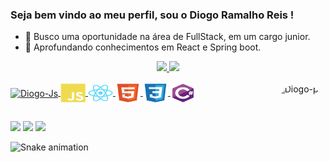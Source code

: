 ### Seja bem vindo ao meu perfil, sou o Diogo Ramalho Reis !

- 🔭 Busco uma oportunidade na área de FullStack, em um cargo junior.
- 📖 Aprofundando conhecimentos em React e Spring boot.

<div align="center">
  <a href="https://github.com/diogaorecode">
  <img height="180em" src="https://github-readme-stats.vercel.app/api?username=diogaorecode&show_icons=true&theme=radical&include_all_commits=true&count_private=true"/>
  <img height="180em" src="https://github-readme-stats.vercel.app/api/top-langs/?username=diogaorecode&layout=compact&langs_count=7&theme=radical"/>
</div>

<div style="display: inline_block"><br>
  <img align="center" alt="Diogo-Js" height="30" width="40" src="https://cdn.jsdelivr.net/gh/devicons/devicon/icons/java/java-original.svg" />
  <img align="center" alt="Diogo-Js" height="30" width="40" src="https://raw.githubusercontent.com/devicons/devicon/master/icons/javascript/javascript-plain.svg">
  <img align="center" alt="Diogo-React" height="30" width="40" src="https://raw.githubusercontent.com/devicons/devicon/master/icons/react/react-original.svg">
  <img align="center" alt="Diogo-HTML" height="30" width="40" src="https://raw.githubusercontent.com/devicons/devicon/master/icons/html5/html5-original.svg">
  <img align="center" alt="Diogo-CSS" height="30" width="40" src="https://raw.githubusercontent.com/devicons/devicon/master/icons/css3/css3-original.svg">
  <img align="center" alt="Diogo-Csharp" height="30" width="40" src="https://raw.githubusercontent.com/devicons/devicon/master/icons/csharp/csharp-original.svg">
  <img align="right" alt="Diogo-pic" height="150" style="border-radius:50px;" src="https://user-images.githubusercontent.com/93298872/160322678-3d44831e-a6c6-41f5-b981-4d5fb74f1f60.gif">
  </div>

  ##
  
  <div> 
  
  <a href="https://instagram.com/diogaoramalho" target="_blank"><img src="https://img.shields.io/badge/-Instagram-%23E4405F?style=for-the-badge&logo=instagram&logoColor=white" target="_blank"></a>
  <a href = "mailto:diogoeng.mobilidade@gmail.com"><img src="https://img.shields.io/badge/-Gmail-%23333?style=for-the-badge&logo=gmail&logoColor=white" target="_blank"></a>
  <a href="https://www.linkedin.com/in/diogo-reis-89877b39/" target="_blank"><img src="https://img.shields.io/badge/-LinkedIn-%230077B5?style=for-the-badge&logo=linkedin&logoColor=black" target="_blank"></a> 
 
  ![Snake animation](https://github.com/DiogaoRecode/DiogaoRecode/blob/output/github-contribution-grid-snake.svg)
 
</div>

